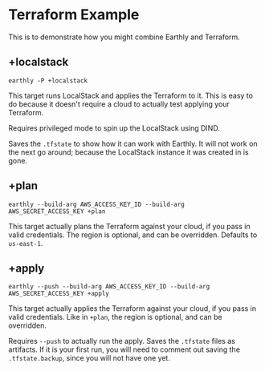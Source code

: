 # Terraform Example

This is to demonstrate how you might combine Earthly and Terraform.

<!-- vale HouseStyle.Spelling = NO -->
## +localstack
<!-- vale HouseStyle.Spelling = YES -->

`earthly -P +localstack`

This target runs LocalStack and applies the Terraform to it. This is easy to do because it doesn't require a cloud to actually test applying your Terraform.

Requires privileged mode to spin up the LocalStack using DIND.

Saves the `.tfstate` to show how it can work with Earthly. It will not work on the next go around; because the LocalStack instance it was created in is gone.

## +plan

`earthly --build-arg AWS_ACCESS_KEY_ID --build-arg AWS_SECRET_ACCESS_KEY +plan`

This target actually plans the Terraform against your cloud, if you pass in valid credentials. The region is optional, and can be overridden. Defaults to `us-east-1`.

## +apply

`earthly --push --build-arg AWS_ACCESS_KEY_ID --build-arg AWS_SECRET_ACCESS_KEY +apply`

This target actually applies the Terraform against your cloud, if you pass in valid credentials. Like in `+plan`, the region is optional, and can be overridden.

Requires `--push` to actually run the apply. Saves the `.tfstate` files as artifacts. If it is your first run, you will need to comment out saving the `.tfstate.backup`, since you will not have one yet.
